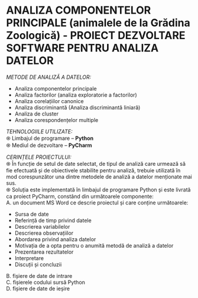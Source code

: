 # ANALIZA COMPONENTELOR PRINCIPALE (animalele de la Grădina Zoologică) -  PROIECT DEZVOLTARE SOFTWARE PENTRU ANALIZA DATELOR

*METODE DE ANALIZĂ A DATELOR:* <br />
+ Analiza componentelor principale <br />
+ Analiza factorilor (analiza exploratorie a factorilor) <br />
+ Analiza corelațiilor canonice <br />
+ Analiza discriminantă (Analiza discriminantă liniară) <br />
+ Analiza de cluster <br />
+ Analiza corespondențelor multiple <br />

*TEHNOLOGIILE UTILIZATE:*  <br />
֍ Limbajul de programare – **Python** <br />
֍ Mediul de dezvoltare – **PyCharm** <br />

*CERINȚELE PROIECTULUI:* <br />
֍ În funcție de setul de date selectat, de tipul de analiză care urmează să fie efectuată și de obiectivele stabilite pentru analiză, trebuie utilizată în mod corespunzător una dintre metodele de analiză a datelor menționate mai sus. <br />
֍ Soluția este implementată în limbajul de programare Python și este livrată ca proiect PyCharm, constând din următoarele componente: <br />
A. un document MS Word ce descrie proiectul și care conține următoarele: <br />
+ Sursa de date <br />
+ Referință de timp privind datele <br />
+ Descrierea variabilelor <br />
+ Descrierea observațiilor <br />
+ Abordarea privind analiza datelor <br />
+ Motivația de a opta pentru o anumită metodă de analiză a datelor <br />
+ Prezentarea rezultatelor <br />
+ Interpretare <br />
+ Discuții și concluzii <br />

B. fișiere de date de intrare <br />
C. fișierele codului sursă Python <br />
D. fișiere de date de ieșire <br />
